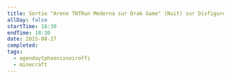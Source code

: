 ```yaml
---
title: Sortie "Arene TNTRun Mederna sur Drak Game" (Nuit) sur Disfigure Blank de NoCopyrightSounds
allDay: false
startTime: 18:30
endTime: 18:30
date: 2015-08-27
completed: 
tags:
  - agendaytphoenixnoiroffi
  - minecraft
---
```

